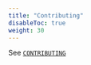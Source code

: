 ```yaml
---
title: "Contributing"
disableToc: true
weight: 30
---
```


See [`CONTRIBUTING`](https://github.com/ckamps/aws-foundation-journey/blob/master/CONTRIBUTING.md)